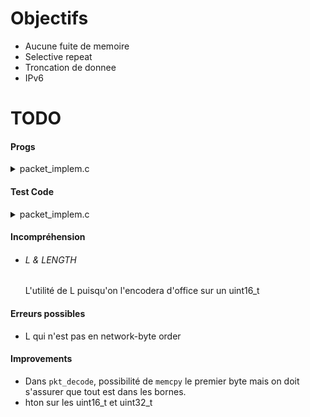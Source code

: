 Objectifs
=================
- Aucune fuite de memoire
- Selective repeat
- Troncation de donnee
- IPv6


TODO
=================

#### Progs ####


<details><summary>packet_implem.c</summary>

- [x] ```pkt_t* pkt_new()```
- [x] ```void pkt_del(pkt_t*)```
- [ ] ```pkt_status_code pkt_decode(const char *data, const size_t len, pkt_t *pkt)```
  - Comment prendre en compte LENGTH coder sur 7 ou 15 bits en fonction de L
  - Rajouter les conditions pour lesquels on prend en compte ou pas (TR, LENGTH, ...)
- [ ] ```pkt_status_code pkt_encode(const pkt_t*, char *buf, size_t *len)```
- [ ] ```const char* pkt_get_payload(const pkt_t*)```
- [ ] ```uint32_t pkt_get_crc2(const pkt_t*)```
- [ ] ```pkt_status_code pkt_set_payload(pkt_t*, const char *data, const uint16_t length)```
- [ ] ```pkt_status_code pkt_set_crc2(pkt_t*, const uint32_t crc2)```
- [x] ```ssize_t varuint_decode(const uint8_t *data, const size_t len, uint16_t *retval)```
- [x] ```ssize_t varuint_encode(uint16_t val, uint8_t *data, const size_t len)```
- [x] ```size_t varuint_len(const uint8_t *data)```
- [x] ```ssize_t varuint_predict_len(uint16_t val)```
- [x] ```ssize_t predict_header_length(const pkt_t *pkt)```
  <details><summary>Setters</summary>

  - [x] ```pkt_status_code pkt_set_type     (pkt_t*, const ptypes_t type)```
  - [x] ```pkt_status_code pkt_set_tr       (pkt_t*, const uint8_t tr)```
  - [x] ```pkt_status_code pkt_set_window   (pkt_t*, const uint8_t window)```
  - [x] ```pkt_status_code pkt_set_seqnum   (pkt_t*, const uint8_t seqnum)```
  - [x] ```pkt_status_code pkt_set_length   (pkt_t*, const uint16_t length)```
  - [x] ```pkt_status_code pkt_set_timestamp(pkt_t*, const uint32_t timestamp)```
  - [x] ```pkt_status_code pkt_set_crc1     (pkt_t*, const uint32_t crc1)```
  - [x] ```pkt_status_code pkt_set_payload(pkt_t*, const char *data, const uint16_t length)```
  - [x] ```pkt_status_code pkt_set_crc2(pkt_t*, const uint32_t crc2)```
  </details>
  <details><summary>Getters</summary>

  - [x] ```ptypes_t pkt_get_type (const pkt_t*)```
  - [x] ```uint8_t  pkt_get_tr (const pkt_t*)```
  - [x] ```uint8_t  pkt_get_window (const pkt_t*)```
  - [x] ```uint8_t  pkt_get_seqnum (const pkt_t*)```
  - [x] ```uint16_t pkt_get_length (const pkt_t*)```
  - [x] ```uint32_t pkt_get_timestamp (const pkt_t*)```
  - [x] ```uint32_t pkt_get_crc1 (const pkt_t*)```
  - [x] ```const char* pkt_get_payload (const pkt_t*)```
  - [x] ```uint32_t pkt_get_crc2(const pkt_t*)```
  </details>
  <details><summary>Binary decoders</summary>

  - [x] uint8_t binary_decode_type(uint8_t first_byte)
  - [x] uint8_t binary_decode_tr(uint8_t first_byte)
  - [x] uint8_t binary_decode_window(uint8_t first_byte)
  - [x] uint8_t binary_decode_l(uint16_t length_bytes)
  - [x] uint16_t binary_decode_length(uint16_t length_bytes)
  </details>
  <details><summary>packet_treatment.c</summary>

    - [ ] ```int treat_treat(const pkt_t *)```
    - [ ] ```boolean treat_header_crc1(const pkt_t *)```
    - [ ] ```boolean treat_payload_crc2(const pkt_t *)```
    - [ ] ```int treat_enqueue(const pkt_t *)```
    - [ ] ```pkt_t treat_dequeue(int seqnum)```
    - [ ] ```T'es qu'un porc Domi, tu le mets entre Setters et Getters```

  </details>
</details>

#### Test Code ####


<details><summary>packet_implem.c</summary>

- [ ] ```pkt_t* pkt_new()```
- [ ] ```void pkt_del(pkt_t*)```
- [ ] ```pkt_status_code pkt_decode(const char *data, const size_t len, pkt_t *pkt)```
  - Fonctionne pour le HEADER avec L=1
- [ ] ```pkt_status_code pkt_encode(const pkt_t*, char *buf, size_t *len)```
- [ ] ```const char* pkt_get_payload(const pkt_t*)```
- [ ] ```uint32_t pkt_get_crc2(const pkt_t*)```
- [ ] ```pkt_status_code pkt_set_payload(pkt_t*, const char *data, const uint16_t length)```
- [ ] ```pkt_status_code pkt_set_crc2(pkt_t*, const uint32_t crc2)```
- [x] ```ssize_t varuint_decode(const uint8_t *data, const size_t len, uint16_t *retval)```
- [x] ```ssize_t varuint_encode(uint16_t val, uint8_t *data, const size_t len)```
- [x] ```size_t varuint_len(const uint8_t *data)```
- [x] ```ssize_t varuint_predict_len(uint16_t val)```
- [xﬁ] ```ssize_t predict_header_length(const pkt_t *pkt)```
  <details><summary>Setters</summary>

  - [x] ```pkt_status_code pkt_set_type     (pkt_t*, const ptypes_t type)```
  - [ ] ```pkt_status_code pkt_set_tr       (pkt_t*, const uint8_t tr)```
  - [x] ```pkt_status_code pkt_set_window   (pkt_t*, const uint8_t window)```
  - [x] ```pkt_status_code pkt_set_seqnum   (pkt_t*, const uint8_t seqnum)```
  - [x] ```pkt_status_code pkt_set_length   (pkt_t*, const uint16_t length)```
  - [ ] ```pkt_status_code pkt_set_timestamp(pkt_t*, const uint32_t timestamp)```
  - [ ] ```pkt_status_code pkt_set_crc1     (pkt_t*, const uint32_t crc1)```
  - [ ] ```pkt_status_code pkt_set_payload(pkt_t*, const char *data, const uint16_t length)```
  - [ ] ```pkt_status_code pkt_set_crc2(pkt_t*, const uint32_t crc2)```
  </details>
  <details><summary>Getters</summary>

  - [x] ```ptypes_t pkt_get_type (const pkt_t*)```
  - [ ] ```uint8_t  pkt_get_tr (const pkt_t*)```
  - [x] ```uint8_t  pkt_get_window (const pkt_t*)```
  - [x] ```uint8_t  pkt_get_seqnum (const pkt_t*)```
  - [x] ```uint16_t pkt_get_length (const pkt_t*)```
  - [ ] ```uint32_t pkt_get_timestamp (const pkt_t*)```
  - [ ] ```uint32_t pkt_get_crc1 (const pkt_t*)```
  - [ ] ```const char* pkt_get_payload (const pkt_t*)```
  - [ ] ```uint32_t pkt_get_crc2(const pkt_t*)```
  </details>
  <details><summary>Binary decoders</summary>

  - [ ] ```uint8_t binary_decode_type(uint8_t first_byte)```
  - [ ] ```uint8_t binary_decode_tr(uint8_t first_byte)```
  - [ ] ```uint8_t binary_decode_window(uint8_t first_byte)```
  - [ ] ```uint8_t binary_decode_l(uint16_t length_bytes)```
  - [ ] ```uint16_t binary_decode_length(uint16_t length_bytes)```
  </details>
</details>

#### Incompréhension ####
- ###### L & LENGTH ######
  L'utilité de L puisqu'on l'encodera d'office sur un uint16_t

#### Erreurs possibles ####
- L qui n'est pas en network-byte order

#### Improvements ####
- Dans `pkt_decode`, possibilité de `memcpy` le premier byte mais on doit s'assurer que tout est dans les bornes.
- hton sur les uint16_t et uint32_t
